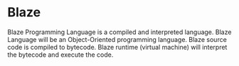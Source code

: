 # Blaze

Blaze Programming Language is a compiled and interpreted language. Blaze Language will be an Object-Oriented programming language. Blaze source code is compiled to bytecode. Blaze runtime (virtual machine) will interpret the bytecode and execute the code.
